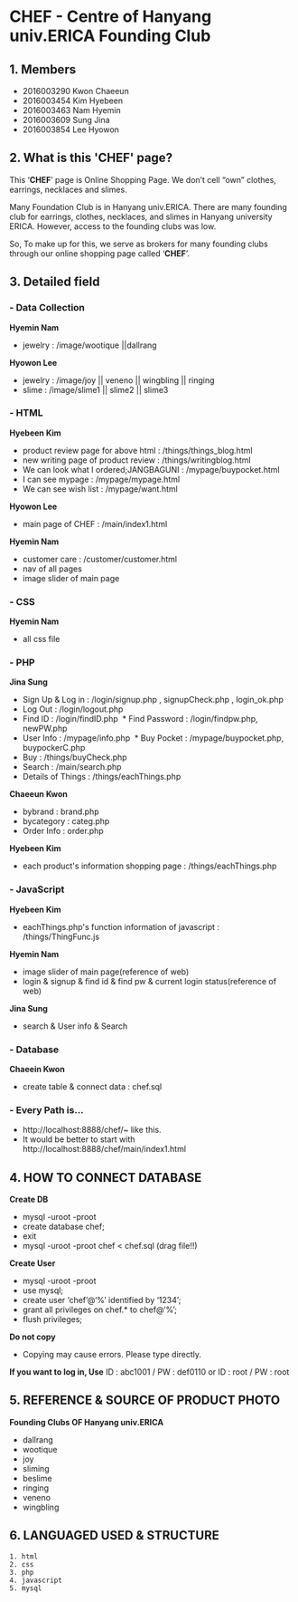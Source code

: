 # CHEF - Centre of Hanyang univ.ERICA Founding Club

## 1. Members
+ 2016003290 Kwon Chaeeun
+ 2016003454 Kim Hyebeen
+ 2016003463 Nam Hyemin
+ 2016003609 Sung Jina
+ 2016003854 Lee Hyowon

## 2. What is this 'CHEF' page?
<p> This ‘<strong>CHEF</strong>’ page is Online Shopping Page.
We don’t cell “own” clothes, earrings, necklaces and slimes.</p>
<p> Many Foundation Club is in Hanyang univ.ERICA.
There are many founding club for earrings, clothes, necklaces, and slimes in Hanyang university ERICA. However, access to the founding clubs was low.</p>
<p> So, To make up for this, we serve as brokers for many founding clubs through our online shopping page called ‘<strong>CHEF</strong>’.</p>

## 3. Detailed field

### - Data Collection
**Hyemin Nam**
  * jewelry : /image/wootique ||dallrang

**Hyowon Lee**
  * jewelry : /image/joy || veneno || wingbling || ringing
  * slime : /image/slime1 || slime2 || slime3
  

### - HTML
**Hyebeen Kim**
  * product review page for above html : /things/things_blog.html
  * new writing page of product review : /things/writingblog.html
  * We can look what I ordered;JANGBAGUNI : /mypage/buypocket.html
  * I can see mypage : /mypage/mypage.html
  * We can see wish list : /mypage/want.html

**Hyowon Lee**
  * main page of CHEF : /main/index1.html
  
**Hyemin Nam**
* customer care : /customer/customer.html
* nav of all pages
* image slider of main page

### - CSS
**Hyemin Nam**
* all css file

### - PHP
**Jina Sung**
  * Sign Up & Log in : /login/signup.php , signupCheck.php , login_ok.php
  * Log Out : /login/logout.php
  * Find ID : /login/findID.php
  * Find Password : /login/findpw.php, newPW.php
  * User Info : /mypage/info.php
  * Buy Pocket : /mypage/buypocket.php, buypockerC.php
  * Buy : /things/buyCheck.php
  * Search : /main/search.php
  * Details of Things : /things/eachThings.php

**Chaeeun Kwon**
  * bybrand : brand.php
  * bycategory : categ.php
  * Order Info : order.php

**Hyebeen Kim**
  * each product's information shopping page : /things/eachThings.php

### - JavaScript
**Hyebeen Kim**
  * eachThings.php's function information of javascript : /things/ThingFunc.js
  
**Hyemin Nam**
* image slider of main page(reference of web)
* login & signup & find id & find pw & current login status(reference of web)

**Jina Sung**
* search & User info & Search

### - Database
**Chaeein Kwon**
  * create table & connect data : chef.sql
  
### - Every Path is...
* http://localhost:8888/chef/~ like this.  
* It would be better to start with http://localhost:8888/chef/main/index1.html   

## 4. HOW TO CONNECT DATABASE
**Create DB**
  * mysql -uroot -proot
  * create database chef;
  * exit
  * mysql -uroot -proot  chef < chef.sql (drag file!!)

**Create User**
  * mysql -uroot -proot
  * use mysql;
  * create user ‘chef’@‘%’ identified by ‘1234’;
  * grant all privileges on chef.* to chef@‘%’;
  * flush privileges;
  
**Do not copy**
 * Copying may cause errors. Please type directly.
 
**If you want to log in, Use**
ID : abc1001 / PW : def0110  or  ID : root / PW : root

## 5. REFERENCE & SOURCE OF PRODUCT PHOTO
**Founding Clubs OF Hanyang univ.ERICA**
  * dallrang
  * wootique
  * joy
  * sliming
  * beslime
  * ringing
  * veneno
  * wingbling

## 6. LANGUAGED USED & STRUCTURE
    1. html
    2. css
    3. php
    4. javascript
    5. mysql
